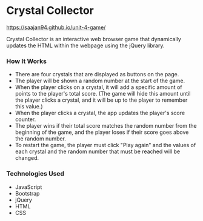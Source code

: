 # Crystal Collector
https://saajan94.github.io/unit-4-game/

Crystal Collector is an interactive web browser game that dynamically updates the HTML within the webpage using the jQuery library.

### How It Works
* There are four crystals that are displayed as buttons on the page.
* The player will be shown a random number at the start of the game.
* When the player clicks on a crystal, it will add a specific amount of points to the player's total score. (The game will hide this amount until the player clicks a crystal, and it will be up to the player to remember this value.)
* When the player clicks a crystal, the app updates the player's score counter.
* The player wins if their total score matches the random number from the beginning of the game, and the player loses if their score goes above the random number.
* To restart the game, the player must click "Play again" and the values of each crystal and the random number that must be reached will be changed.

### Technologies Used
* JavaScript
* Bootstrap
* jQuery
* HTML
* CSS
